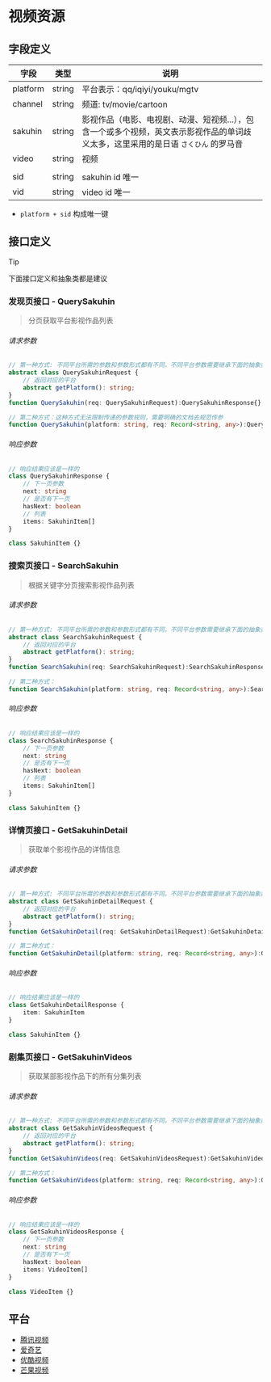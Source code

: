 # 视频资源


## 字段定义

| 字段       | 类型     | 说明                                                                    |
|----------|--------|-----------------------------------------------------------------------|
| platform | string | 平台表示：qq/iqiyi/youku/mgtv                                              |
| channel  | string | 频道: tv/movie/cartoon                                                  |
| sakuhin  | string | 影视作品（电影、电视剧、动漫、短视频...），包含一个或多个视频，英文表示影视作品的单词歧义太多，这里采用的是日语 `さくひん` 的罗马音 |
| video    | string | 视频                                                                    |
|          |        |                                                                       |
| sid      | string | sakuhin id 唯一                                                         |
| vid      | string | video id   唯一                                                         |

- `platform + sid` 构成唯一键

## 接口定义

> [!TIP]
> 下面接口定义和抽象类都是建议

### 发现页接口 - QuerySakuhin

> 分页获取平台影视作品列表

###### 请求参数

```typescript
// 第一种方式: 不同平台所需的参数和参数形式都有不同，不同平台参数需要继承下面的抽象类，实现下面方法
abstract class QuerySakuhinRequest {
    // 返回对应的平台
    abstract getPlatform(): string;
}
function QuerySakuhin(req: QuerySakuhinRequest):QuerySakuhinResponse{};

// 第二种方式：这种方式无法限制传递的参数规则，需要明确的文档去规范传参
function QuerySakuhin(platform: string, req: Record<string, any>):QuerySakuhinResponse{};
```

###### 响应参数

```typescript
// 响应结果应该是一样的
class QuerySakuhinResponse {
    // 下一页参数
    next: string
    // 是否有下一页
    hasNext: boolean
    // 列表
    items: SakuhinItem[]
}

class SakuhinItem {}
```

### 搜索页接口 - SearchSakuhin

> 根据关键字分页搜索影视作品列表

###### 请求参数

```typescript
// 第一种方式: 不同平台所需的参数和参数形式都有不同，不同平台参数需要继承下面的抽象类，实现下面方法
abstract class SearchSakuhinRequest {
    // 返回对应的平台
    abstract getPlatform(): string;
}
function SearchSakuhin(req: SearchSakuhinRequest):SearchSakuhinResponse{};

// 第二种方式：
function SearchSakuhin(platform: string, req: Record<string, any>):SearchSakuhinResponse{};
```

###### 响应参数

```typescript
// 响应结果应该是一样的
class SearchSakuhinResponse {
    // 下一页参数
    next: string
    // 是否有下一页
    hasNext: boolean
    // 列表
    items: SakuhinItem[]
}

class SakuhinItem {}
```

### 详情页接口 - GetSakuhinDetail

> 获取单个影视作品的详情信息

###### 请求参数

```typescript
// 第一种方式: 不同平台所需的参数和参数形式都有不同，不同平台参数需要继承下面的抽象类，实现下面方法
abstract class GetSakuhinDetailRequest {
    // 返回对应的平台
    abstract getPlatform(): string;
}
function GetSakuhinDetail(req: GetSakuhinDetailRequest):GetSakuhinDetailResponse{};

// 第二种方式：
function GetSakuhinDetail(platform: string, req: Record<string, any>):GetSakuhinDetailResponse{};
```

###### 响应参数

```typescript
// 响应结果应该是一样的
class GetSakuhinDetailResponse {
    item: SakuhinItem
}

class SakuhinItem {}
```

### 剧集页接口 - GetSakuhinVideos

> 获取某部影视作品下的所有分集列表

###### 请求参数

```typescript
// 第一种方式: 不同平台所需的参数和参数形式都有不同，不同平台参数需要继承下面的抽象类，实现下面方法
abstract class GetSakuhinVideosRequest {
    // 返回对应的平台
    abstract getPlatform(): string;
}
function GetSakuhinVideos(req: GetSakuhinVideosRequest):GetSakuhinVideosResponse{};

// 第二种方式：
function GetSakuhinVideos(platform: string, req: Record<string, any>):GetSakuhinVideosResponse{};
```

###### 响应参数

```typescript
// 响应结果应该是一样的
class GetSakuhinVideosResponse {
    // 下一页参数
    next: string
    // 是否有下一页
    hasNext: boolean
    items: VideoItem[]
}

class VideoItem {}
```

## 平台

- [腾讯视频](platform/qq.md)
- [爱奇艺](platform/iqiyi.md)
- [优酷视频](platform/youku.md)
- [芒果视频](platform/mgtv.md)


